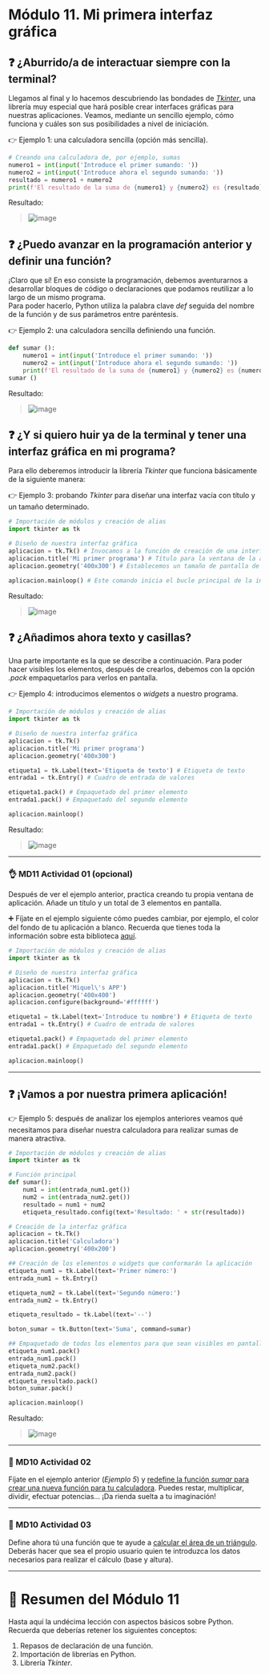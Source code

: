 # Módulo 11. Mi primera interfaz gráfica

## ❓ ¿Aburrido/a de interactuar siempre con la terminal? 
Llegamos al final y lo hacemos descubriendo las bondades de [_Tkinter_](https://docs.python.org/3/library/tkinter.html), una librería muy especial que hará posible crear interfaces gráficas para nuestras aplicaciones. Veamos, mediante un sencillo ejemplo, cómo funciona y cuáles son sus posibilidades a nivel de iniciación.


👉️ Ejemplo 1: una calculadora sencilla (opción más sencilla).
```Python
# Creando una calculadora de, por ejemplo, sumas
numero1 = int(input('Introduce el primer sumando: '))
numero2 = int(input('Introduce ahora el segundo sumando: '))
resultado = numero1 + numero2
print(f'El resultado de la suma de {numero1} y {numero2} es {resultado}.')

```
Resultado:
>![image](md11_interfaz_grafica_assets/calculadora1.png)

## ❓️ ¿Puedo avanzar en la programación anterior y definir una función?
¡Claro que sí! En eso consiste la programación, debemos aventurarnos a desarrollar bloques de código o declaraciones que podamos reutilizar a lo largo de un mismo programa.  
Para poder hacerlo, Python utiliza la palabra clave _def_ seguida del nombre de la función y de sus parámetros entre paréntesis.
  
👉️ Ejemplo 2: una calculadora sencilla definiendo una función.

```Python
def sumar ():
    numero1 = int(input('Introduce el primer sumando: '))
    numero2 = int(input('Introduce ahora el segundo sumando: '))
    print(f'El resultado de la suma de {numero1} y {numero2} es {numero1+numero2}.')
sumar ()
```
Resultado:
>![image](md11_interfaz_grafica_assets/calculadora2.png)

## ❓️ ¿Y si quiero huir ya de la terminal y tener una interfaz gráfica en mi programa?
Para ello deberemos introducir la librería _Tkinter_ que funciona básicamente de la siguiente manera:

👉️ Ejemplo 3: probando _Tkinter_ para diseñar una interfaz vacía con título y un tamaño determinado.

```Python
# Importación de módulos y creación de alias
import tkinter as tk

# Diseño de nuestra interfaz gráfica
aplicacion = tk.Tk() # Invocamos a la función de creación de una interfaz
aplicacion.title('Mi primer programa') # Título para la ventana de la aplicación
aplicacion.geometry('400x300') # Establecemos un tamaño de pantalla de 400 x 300 px

aplicacion.mainloop() # Este comando inicia el bucle principal de la interfaz gráfica
```
Resultado:
>![image](md11_interfaz_grafica_assets/calculadora3.png)

## ❓️ ¿Añadimos ahora texto y casillas?
Una parte importante es la que se describe a continuación. Para poder hacer visibles los elementos, después de crearlos, debemos con la opción _.pack_ empaquetarlos para verlos en pantalla.  

👉️ Ejemplo 4: introducimos elementos o _widgets_ a nuestro programa.
```Python
# Importación de módulos y creación de alias
import tkinter as tk

# Diseño de nuestra interfaz gráfica
aplicacion = tk.Tk() 
aplicacion.title('Mi primer programa') 
aplicacion.geometry('400x300') 

etiqueta1 = tk.Label(text='Etiqueta de texto') # Etiqueta de texto
entrada1 = tk.Entry() # Cuadro de entrada de valores

etiqueta1.pack() # Empaquetado del primer elemento
entrada1.pack() # Empaquetado del segundo elemento

aplicacion.mainloop() 
```
Resultado:
>![image](md11_interfaz_grafica_assets/calculadora4.png)
---
### 👌 MD11 Actividad 01 (opcional)
Después de ver el ejemplo anterior, practica creando tu propia ventana de aplicación. Añade un título y un total de 3 elementos en pantalla.  

➕ Fíjate en el ejemplo siguiente cómo puedes cambiar, por ejemplo, el color del fondo de tu aplicación a blanco. Recuerda que tienes toda la información sobre esta biblioteca [aquí](https://docs.python.org/es/3/library/tkinter.html). 
 
```Python
# Importación de módulos y creación de alias
import tkinter as tk

# Diseño de nuestra interfaz gráfica
aplicacion = tk.Tk() 
aplicacion.title('Miquel\'s APP') 
aplicacion.geometry('400x400') 
aplicacion.configure(background='#ffffff')

etiqueta1 = tk.Label(text='Introduce tu nombre') # Etiqueta de texto
entrada1 = tk.Entry() # Cuadro de entrada de valores

etiqueta1.pack() # Empaquetado del primer elemento
entrada1.pack() # Empaquetado del segundo elemento

aplicacion.mainloop() 
```
---
## ❓️ ¡Vamos a por nuestra primera aplicación!
👉️ Ejemplo 5: después de analizar los ejemplos anteriores veamos qué necesitamos para diseñar nuestra calculadora para realizar sumas de manera atractiva.

```Python
# Importación de módulos y creación de alias
import tkinter as tk

# Función principal
def sumar():
    num1 = int(entrada_num1.get())
    num2 = int(entrada_num2.get())
    resultado = num1 + num2
    etiqueta_resultado.config(text='Resultado: ' + str(resultado))

# Creación de la interfaz gráfica
aplicacion = tk.Tk()
aplicacion.title('Calculadora')
aplicacion.geometry('400x200')

## Creación de los elementos o widgets que conformarán la aplicación
etiqueta_num1 = tk.Label(text='Primer número:')
entrada_num1 = tk.Entry()

etiqueta_num2 = tk.Label(text='Segundo número:')
entrada_num2 = tk.Entry()

etiqueta_resultado = tk.Label(text='--')

boton_sumar = tk.Button(text='Suma', command=sumar)

## Empaquetado de todos los elementos para que sean visibles en pantalla
etiqueta_num1.pack()
entrada_num1.pack()
etiqueta_num2.pack()
entrada_num2.pack()
etiqueta_resultado.pack()
boton_sumar.pack()

aplicacion.mainloop()
```
Resultado:
>![image](md11_interfaz_grafica_assets/calculadora5.png) 

---
### 🔴 MD10 Actividad 02
Fíjate en el ejemplo anterior (_Ejemplo 5_) y <ins>redefine la función _sumar_ para crear una nueva función para tu calculadora</ins>. Puedes restar, multiplicar, dividir, efectuar potencias... ¡Da rienda suelta a tu imaginación!

---
### 🔴 MD10 Actividad 03
Define ahora tú una función que te ayude a <ins>calcular el área de un triángulo</ins>. Deberás hacer que sea el propio usuario quien te introduzca los datos necesarios para realizar el cálculo (base y altura).

---


# 🤗 Resumen del Módulo 11

Hasta aquí la undécima lección con aspectos básicos sobre Python. Recuerda que deberías retener los siguientes conceptos:

1. Repasos de declaración de una función.
2. Importación de librerías en Python.
3. Librería _Tkinter_.

  
